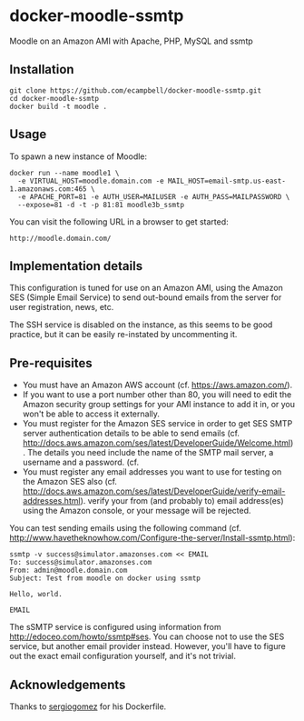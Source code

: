 docker-moodle-ssmtp
===================

Moodle on an Amazon AMI with Apache, PHP, MySQL and ssmtp

## Installation

```
git clone https://github.com/ecampbell/docker-moodle-ssmtp.git
cd docker-moodle-ssmtp
docker build -t moodle .
```

## Usage

To spawn a new instance of Moodle:

```
docker run --name moodle1 \
  -e VIRTUAL_HOST=moodle.domain.com -e MAIL_HOST=email-smtp.us-east-1.amazonaws.com:465 \
  -e APACHE_PORT=81 -e AUTH_USER=MAILUSER -e AUTH_PASS=MAILPASSWORD \
  --expose=81 -d -t -p 81:81 moodle3b_ssmtp
```

You can visit the following URL in a browser to get started:

```
http://moodle.domain.com/
```

## Implementation details

This configuration is tuned for use on an Amazon AMI, using the Amazon SES (Simple Email Service)
to send out-bound emails from the server for user registration, news, etc.

The SSH service is disabled on the instance, as this seems to be good practice, but it can be
easily re-instated by uncommenting it.

## Pre-requisites

* You must have an Amazon AWS account (cf. https://aws.amazon.com/).
* If you want to use a port number other than 80, you will need to edit the Amazon security group
settings for your AMI instance to add it in,
or you won't be able to access it externally.
* You must register for the Amazon SES service in order to get 
SES SMTP server authentication details to be able to send emails
(cf. http://docs.aws.amazon.com/ses/latest/DeveloperGuide/Welcome.html).
The details you need include the name of the SMTP mail server, a username and a password.
(cf. 
* You must register any email addresses you want to use for testing on the Amazon SES also
(cf. http://docs.aws.amazon.com/ses/latest/DeveloperGuide/verify-email-addresses.html).
verify your from 
(and probably to) email address(es) using the Amazon console, or your message will be 
rejected.

You can test sending emails using the following command
(cf. http://www.havetheknowhow.com/Configure-the-server/Install-ssmtp.html):

```
ssmtp -v success@simulator.amazonses.com << EMAIL
To: success@simulator.amazonses.com
From: admin@moodle.domain.com
Subject: Test from moodle on docker using ssmtp

Hello, world.

EMAIL
```

The sSMTP service is configured using information from http://edoceo.com/howto/ssmtp#ses.
You can choose not to use the SES service, but another email provider instead. 
However, you'll have to figure out the exact email configuration yourself, and it's
not trivial.


## Acknowledgements

Thanks to [sergiogomez](https://github.com/sergiogomez) for his Dockerfile.